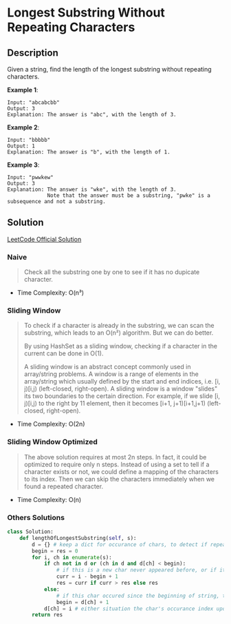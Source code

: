 # Longest Substring Without Repeating Characters

## Description

Given a string, find the length of the longest substring without repeating characters.

**Example 1**:

```
Input: "abcabcbb"
Output: 3 
Explanation: The answer is "abc", with the length of 3. 
```

**Example 2**:

```
Input: "bbbbb"
Output: 1
Explanation: The answer is "b", with the length of 1.
```

**Example 3**:

```
Input: "pwwkew"
Output: 3
Explanation: The answer is "wke", with the length of 3. 
             Note that the answer must be a substring, "pwke" is a subsequence and not a substring.
```

## Solution

[LeetCode Official Solution](https://leetcode.com/problems/longest-substring-without-repeating-characters/solution/)

### Naive

> Check all the substring one by one to see if it has no dupicate character.

* Time Complexity: O(n³)

### Sliding Window

> To check if a character is already in the substring, we can scan the substring, which leads to an O(n²) algorithm. But we can do better.
>
> By using HashSet as a sliding window, checking if a character in the current can be done in O(1).
>
> A sliding window is an abstract concept commonly used in array/string problems. A window is a range of elements in the array/string which usually defined by the start and end indices, i.e. [i, j)[i,j) (left-closed, right-open). A sliding window is a window "slides" its two boundaries to the certain direction. For example, if we slide [i, j)[i,j) to the right by 11 element, then it becomes [i+1, j+1)[i+1,j+1) (left-closed, right-open).

* Time Complexity: O(2n)

### Sliding Window Optimized

> The above solution requires at most 2n steps. In fact, it could be optimized to require only n steps. Instead of using a set to tell if a character exists or not, we could define a mapping of the characters to its index. Then we can skip the characters immediately when we found a repeated character.

* Time Complexity: O(n)

### Others Solutions

```python
class Solution:
    def lengthOfLongestSubstring(self, s):
        d = {} # keep a dict for occurance of chars, to detect if repeat occurrs. value would be the index of the latest occurance.
        begin = res = 0
        for i, ch in enumerate(s):
            if ch not in d or (ch in d and d[ch] < begin):
                # if this is a new char never appeared before, or if it appeared prior to the current beginning of string.
                curr = i - begin + 1
                res = curr if curr > res else res
            else:
                # if this char occured since the beginning of string, then the begin point should be moved to that char's previous occurance index + 1.
                begin = d[ch] + 1
            d[ch] = i # either situation the char's occurance index updates to the current index.
        return res
```